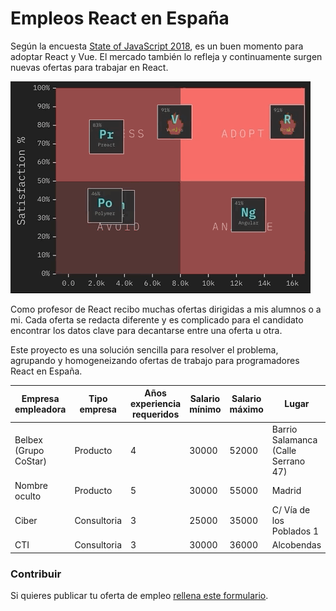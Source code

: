 # Empleos React en España

Según la encuesta [State of JavaScript 2018](https://2018.stateofjs.com/), es un buen momento para adoptar React y Vue. El mercado también lo refleja y continuamente surgen nuevas ofertas para trabajar en React.
 
![Frameworks](assets/frameworks.gif "Credits State of Javascript 2018")

Como profesor de React recibo muchas ofertas dirigidas a mis alumnos o a mi. Cada oferta se redacta diferente y es complicado para el candidato encontrar los datos clave para decantarse entre una oferta u otra.

Este proyecto es una solución sencilla para resolver el problema, agrupando y homogeneizando ofertas de trabajo para programadores React en España.

| Empresa empleadora | Tipo empresa | Años experiencia requeridos | Salario mínimo | Salario máximo | Lugar | Porcentaje remoto | Capa de datos | Azucar sintáctico | Testing | Backend | Url oferta or Email del reclutador |
| --------------------  | -----------  | --------------------------  | -------------  | -------------  | ----------------------------------  | ----------------  | ------------  | ----------------  | ------  | ------  | --------------------------------- |
| Belbex (Grupo CoStar) | Producto | 4 | 30000 | 52000 | Barrio Salamanca (Calle Serrano 47) | 20 | Redux | ES6 | Otro | Node | nsanchez@talentsearchpeople.com |
| Nombre oculto | Producto | 5 | 30000 | 55000 | Madrid | 20 | GraphQL | ES6 | Jest | Node | teresa.quintana@e-frontiers.ie |
| Ciber | Consultoria | 3 | 25000 | 35000 | C/ Vía de los Poblados 1 | 20 | Otra | Typescript | Otro | Java | ana.galego@ciberexperis.es |
| CTI | Consultoria | 3 | 30000 | 36000 | Alcobendas | 0 | Redux | Elm | Otro | Java | rrhh@ctisoluciones.com |


### Contribuir

Si quieres publicar tu oferta de empleo [rellena este formulario](https://goo.gl/forms/3mShRHUI6LgUydXZ2).
